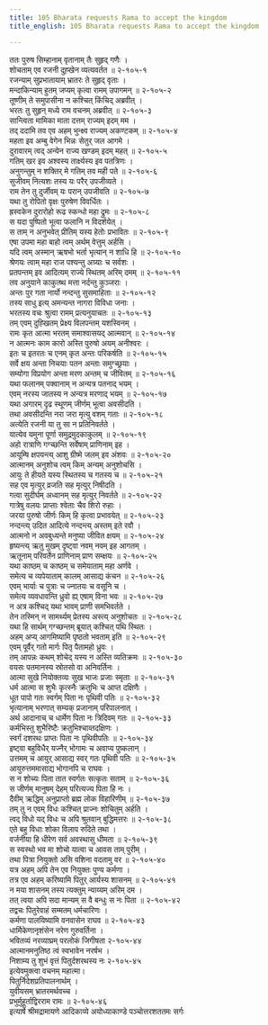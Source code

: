 ```yaml
---
title: 105 Bharata requests Rama to accept the kingdom
title_english: 105 Bharata requests Rama to accept the kingdom

---
```


<div class="audioEmbed"  caption="श्रीराम-हरिसीताराममूर्ति-घनपाठिभ्यां वचनम्" src="https://archive.org/download/Ramayana-recitation-Sriram-harisItArAmamUrti-Ghanapaati-v2/Kanda_2/Kanda_2_AYK-105-Ramam_Prathi_Bharathasya_Pradhanaa.mp3"></div>

ततः पुरुष सिम्हानाम् वृतानाम् तैः सुहृद् गणैः ।  
शोचताम् एव रजनी दुह्खेन व्यत्यवर्तत ॥ २-१०५-१  
रजन्याम् सुप्रभातायाम् भ्रातरः ते सुहृद् वृताः ।  
मन्दाकिन्याम् हुतम् जप्यम् कृत्वा रामम् उपागमन् ॥ २-१०५-२  
तूष्णीम् ते समुपासीना न कश्चित् किंचिद् अब्रवीत् ।  
भरतः तु सुहृन् मध्ये राम वचनम् अब्रवीत् ॥ २-१०५-३  
सान्त्विता मामिका माता दत्तम् राज्यम् इदम् मम ।  
तद् ददामि तव एव अहम् भुन्क्ष्व राज्यम् अकण्टकम् ॥ २-१०५-४  
महता इव अम्बु वेगेन भिन्नः सेतुर् जल आगमे ।  
दुरावारम् त्वद् अन्येन राज्य खण्डम् इदम् महत् ॥ २-१०५-५  
गतिम् खर इव अश्वस्य तार्क्ष्यस्य इव पतत्रिणः ।  
अनुगन्तुम् न शक्तिर् मे गतिम् तव मही पते ॥ २-१०५-६  
सुजीवम् नित्यशः तस्य यः परैर् उपजीव्यते ।  
राम तेन तु दुर्जीवम् यः परान् उपजीवति ॥ २-१०५-७  
यथा तु रोपितो वृक्षः पुरुषेण विवर्धितः ।  
ह्रस्वकेन दुरारोहो रूढ स्कन्धो महा द्रुमः ॥ २-१०५-८  
स यदा पुष्पितो भूत्वा फलानि न विदर्शयेत् ।  
स ताम् न अनुभवेत् प्रीतिम् यस्य हेतोः प्रभावितः ॥ २-१०५-९  
एषा उपमा महा बाहो त्वम् अर्थम् वेत्तुम् अर्हसि ।  
यदि त्वम् अस्मान् ऋषभो भर्ता भृत्यान् न शाधि हि ॥ २-१०५-१०  
श्रेणयः त्वाम् महा राज पश्यन्तु अग्र्याः च सर्वशः ।  
प्रतपन्तम् इव आदित्यम् राज्ये स्थितम् अरिम् दमम् ॥ २-१०५-११  
तव अनुयाने काकुत्ष्थ मत्ता नर्दन्तु कुञ्जराः ।  
अन्तः पुर गता नार्यो नन्दन्तु सुसमाहिताः ॥ २-१०५-१२  
तस्य साधु इत्य् अमन्यन्त नागरा विविधा जनाः ।  
भरतस्य वचः श्रुत्वा रामम् प्रत्यनुयाचतः ॥ २-१०५-१३  
तम् एवम् दुह्खितम् प्रेक्ष्य विलपन्तम् यशस्विनम् ।  
रामः कृत आत्मा भरतम् समाश्वासयद् आत्मवान् ॥ २-१०५-१४  
न आत्मनः काम कारो अस्ति पुरुषो अयम् अनीश्वरः ।  
इतः च इतरतः च एनम् कृत अन्तः परिकर्षति ॥ २-१०५-१५  
सर्वे क्षय अन्ता निचयाः पतन अन्ताः समुग्च्छ्रयाः ।  
सम्योगा विप्रयोग अन्ता मरण अन्तम् च जीवितम् ॥ २-१०५-१६  
यथा फलानम् पक्वानाम् न अन्यत्र पतनाद् भयम् ।  
एवम् नरस्य जातस्य न अन्यत्र मरणाद् भयम् ॥ २-१०५-१७  
यथा अगारम् दृढ स्थूणम् जीर्णम् भूत्वा अवसीदति ।  
तथा अवसीदन्ति नरा जरा मृत्यु वशम् गताः ॥ २-१०५-१८  
अत्येति रजनी या तु सा न प्रतिनिवर्तते ।  
यात्येव यमुना पूर्णा समुद्रमुदकाकुलम् ॥ २-१०५-१९  
अहो रात्राणि गग्च्छन्ति सर्वेषाम् प्राणिनाम् इह ।  
आयूम्षि क्षपयन्त्य् आशु ग्रीष्मे जलम् इव अंशवः ॥ २-१०५-२०  
आत्मानम् अनुशोच त्वम् किम् अन्यम् अनुशोचसि ।  
आयुः ते हीयते यस्य स्थितस्य च गतस्य च ॥ २-१०५-२१  
सह एव मृत्युर् व्रजति सह मृत्युर् निषीदति ।  
गत्वा सुदीर्घम् अध्वानम् सह मृत्युर् निवर्तते ॥ २-१०५-२२  
गात्रेषु वलयः प्राप्ताः श्वेताः चैव शिरो रुहाः ।  
जरया पुरुषो जीर्णः किम् हि कृत्वा प्रभावयेत् ॥ २-१०५-२३  
नन्दन्त्य् उदित आदित्ये नन्दन्त्य् अस्तम् इते रवौ ।  
आत्मनो न अवबुध्यन्ते मनुष्या जीवित क्षयम् ॥ २-१०५-२४  
हृष्यन्त्य् ऋतु मुखम् दृष्ट्वा नवम् नवम् इह आगतम् ।  
ऋतूनाम् परिवर्तेन प्राणिनाम् प्राण सम्क्षयः ॥ २-१०५-२५  
यथा काष्ठम् च काष्ठम् च समेयाताम् महा अर्णवे ।  
समेत्य च व्यपेयाताम् कालम् आसाद्य कंचन ॥ २-१०५-२६  
एवम् भार्याः च पुत्राः च ज्नातयः च वसूनि च ।  
समेत्य व्यवधावन्ति ध्रुवो ह्य् एषाम् विना भवः ॥ २-१०५-२७  
न अत्र कश्चिद् यथा भावम् प्राणी समभिवर्तते ।  
तेन तस्मिन् न सामर्थ्यम् प्रेतस्य अस्त्य् अनुशोचतः ॥ २-१०५-२८  
यथा हि सार्थम् गग्च्छन्तम् ब्रूयात् कश्चित् पथि स्थितः ।  
अहम् अप्य् आगमिष्यामि पृष्ठतो भवताम् इति ॥ २-१०५-२९  
एवम् पूर्वैर् गतो मार्गः पितृ पैतामहो ध्रुवः ।  
तम् आपन्नः कथम् शोचेद् यस्य न अस्ति व्यतिक्रमः ॥ २-१०५-३०  
वयसः पतमानस्य स्रोतसो वा अनिवर्तिनः ।  
आत्मा सुखे नियोक्तव्यः सुख भाजः प्रजाः स्मृताः ॥ २-१०५-३१  
धर्म आत्मा स शुभैः कृत्स्नैः क्रतुभिः च आप्त दक्षिणैः ।  
धूत पापो गतः स्वर्गम् पिता नः पृथिवी पतिः ॥ २-१०५-३२  
भृत्यानाम् भरणात् सम्यक् प्रजानाम् परिपालनात् ।  
अर्थ आदानाच् च धार्मेण पिता नः त्रिदिवम् गतः ॥ २-१०५-३३  
कर्मभिस्तु शुभैरिष्टैः क्रतुभिश्चाव्तदक्षिणः ।  
स्वर्गं दशरथः प्राप्तः पिता नः पृथिवीपतिः ॥ २-१०५-३४  
इष्ट्वा बहुविधैर् यज्नैर् भोगामः च अवाप्य पुष्कलान् ।  
उत्तमम् च आयुर् आसाद्य स्वर् गतः पृथिवी पतिः ॥ २-१०५-३५  
आयुरुत्तममासाद्य भोगानपि च राघवः ।  
स न शोच्यः पिता तात स्वर्गतः सत्कृतः सताम् ॥ २-१०५-३६  
स जीर्णम् मानुषम् देहम् परित्यज्य पिता हि नः ।  
दैवीम् ऋद्धिम् अनुप्राप्तो ब्रह्म लोक विहारिणीम् ॥ २-१०५-३७  
तम् तु न एवम् विधः कश्चित् प्राज्नः शोचितुम् अर्हति ।  
त्वद् विधो यद् विधः च अपि श्रुतवान् बुद्धिमत्तरः ॥ २-१०५-३८  
एते बहु विधाः शोका विलाप रुदिते तथा ।  
वर्जनीया हि धीरेण सर्व अवस्थासु धीमता ॥ २-१०५-३९  
स स्वस्थो भव मा शोचो यात्वा च आवस ताम् पुरीम् ।  
तथा पित्रा नियुक्तो असि वशिना वदतामु वर ॥ २-१०५-४०  
यत्र अहम् अपि तेन एव नियुक्तः पुण्य कर्मणा ।  
तत्र एव अहम् करिष्यामि पितुर् आर्यस्य शासनम् ॥ २-१०५-४१  
न मया शासनम् तस्य त्यक्तुम् न्याय्यम् अरिम् दम ।  
तत् त्वया अपि सदा मान्यम् स वै बन्धुः स नः पिता ॥ २-१०५-४२  
तद्वचः पितुरेवाहं सम्मतम् धर्मचारिणः ।  
कर्मणा पालयिष्यामि वनवासेन राघव ॥ २-१०५-४३  
धार्मिकेणानृशंसेन नरेण गुरुवर्तिना ।  
भवितव्यं नरव्याघ्रम् परलोकं जिगीषता २-१०५-४४  
आत्मानमनुतिष्ठ त्वं स्वभावेन नरर्षभ ।  
निशाम्य तु शुभं वृत्तं पितुर्दशरथस्य नः २-१०५-४५  
इत्येवमुक्त्वा वचनम् महात्मा।  
पितुर्निदेशप्रतिपालनार्थम् ।  
युवीयसम् भ्रातरमर्थवच्च ।  
प्रभुर्मुहूर्ताद्विरराम रामः ॥ २-१०५-४६  
इत्यार्षे श्रीमद्रामायणे आदिकाव्ये अयोध्याकाण्डे पञ्चोत्तरशततमः सर्गः